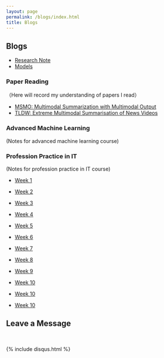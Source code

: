 ```yaml
---
layout: page
permalink: /blogs/index.html
title: Blogs
---
```


## Blogs

- [Research Note](https://sichengleoliu.github.io/blogs/Research_Note)
- [Models](https://sichengleoliu.github.io/blogs/Models)

### Paper Reading
（Here will record my understanding of papers I read）


- [MSMO: Multimodal Summarization with Multimodal Output](https://sichengleoliu.github.io/blogs/MSMO)
- [TLDW: Extreme Multimodal Summarisation of News Videos](https://sichengleoliu.github.io/blogs/TLDW)



### Advanced Machine Learning
(Notes for advanced machine learning course)
### Profession Practice in IT
(Notes for profession practice in IT course)

- [Week 1](https://sichengleoliu.github.io/blogs/Professing_Practice_in_IT/Week_1)

- [Week 2](https://sichengleoliu.github.io/blogs/Professing_Practice_in_IT/Week_2)

- [Week 3](https://sichengleoliu.github.io/blogs/Professing_Practice_in_IT/Week_3)

- [Week 4](https://sichengleoliu.github.io/blogs/Professing_Practice_in_IT/Week_4)

- [Week 5](https://sichengleoliu.github.io/blogs/Professing_Practice_in_IT/Week_5)

- [Week 6](https://sichengleoliu.github.io/blogs/Professing_Practice_in_IT/Week_6)

- [Week 7](https://sichengleoliu.github.io/blogs/Professing_Practice_in_IT/Week_7)

- [Week 8](https://sichengleoliu.github.io/blogs/Professing_Practice_in_IT/Week_8)

- [Week 9](https://sichengleoliu.github.io/blogs/Professing_Practice_in_IT/Week_9)

- [Week 10](https://sichengleoliu.github.io/blogs/Professing_Practice_in_IT/Week_10)

- [Week 10](https://sichengleoliu.github.io/blogs/Professing_Practice_in_IT/Week_11)
  
- [Week 10](https://sichengleoliu.github.io/blogs/Professing_Practice_in_IT/Week_12)


## Leave a Message

<br>

{% include disqus.html %} 

<br>
